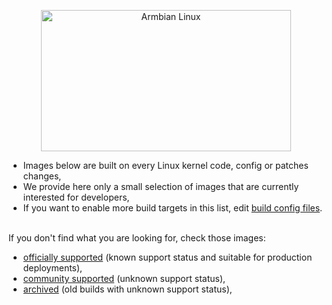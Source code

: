 <p align='center'>
  <a href='https://www.armbian.com'>
    <img src='https://raw.githubusercontent.com/armbian/.github/master/profile/tux-two.png' width='400' height='226' alt='Armbian Linux'></a>
<br>

-  Images below are built on every Linux kernel code, config or patches changes,
-  We provide here only a small selection of images that are currently interested for developers,
-  If you want to enable more build targets in this list, edit <a href="https://github.com/armbian/os/tree/main/targets">build config files</a>.</p>

<br>
If you don't find what you are looking for, check those images:
<p>

   - <a href=https://www.armbian.com/download/ target=_blanks>officially supported</a> (known support status and suitable for production deployments),
   - <a href=https://github.com/armbian/community/>community supported</a> (unknown support status),
   - <a href=https://archive.armbian.com target=_blank>archived</a> (old builds with unknown support status),

  <br>
&nbsp;
</p>
